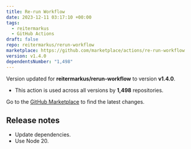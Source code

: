 ```yaml
---
title: Re-run Workflow
date: 2023-12-11 03:17:10 +00:00
tags:
  - reitermarkus
  - GitHub Actions
draft: false
repo: reitermarkus/rerun-workflow
marketplace: https://github.com/marketplace/actions/re-run-workflow
version: v1.4.0
dependentsNumber: "1,498"
---
```



Version updated for **reitermarkus/rerun-workflow** to version **v1.4.0**.
- This action is used across all versions by **1,498** repositories.

Go to the [GitHub Marketplace](https://github.com/marketplace/actions/re-run-workflow) to find the latest changes.

## Release notes

- Update dependencies.
- Use Node 20.
